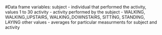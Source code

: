 #Data frame variables:
subject - individual that performed the activity, values 1 to 30
activity - activity performed by the subject - WALKING, WALKING_UPSTAIRS, WALKING_DOWNSTAIRS, SITTING, STANDING, LAYING
other values - averages for particular measurments for subject and activity